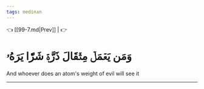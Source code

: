 ```yaml
---
tags: medinan
---
```


👈 [[99-7.md|Prev]] |  👉

# وَمَن يَعۡمَلۡ مِثۡقَالَ ذَرَّةٖ شَرّٗا يَرَهُۥ

And whoever does an atom's weight of evil will see it

---

